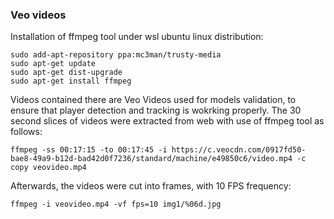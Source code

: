 ### Veo videos

Installation of ffmpeg tool under wsl ubuntu linux distribution:

```
sudo add-apt-repository ppa:mc3man/trusty-media
sudo apt-get update
sudo apt-get dist-upgrade
sudo apt-get install ffmpeg
```

Videos contained there are Veo Videos used for models validation, to ensure that player detection and tracking is wokrking properly. The 30 second slices of videos were extracted from web with use of ffmpeg tool as follows:

```
ffmpeg -ss 00:17:15 -to 00:17:45 -i https://c.veocdn.com/0917fd50-bae8-49a9-b12d-bad42d0f7236/standard/machine/e49850c6/video.mp4 -c copy veovideo.mp4
```

Afterwards, the videos were cut into frames, with 10 FPS frequency:

```
ffmpeg -i veovideo.mp4 -vf fps=10 img1/%06d.jpg
```
